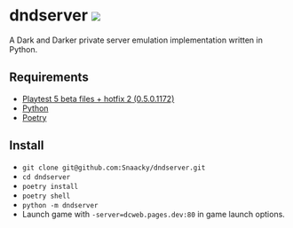 # dndserver <a href="https://discord.gg/JdUWpdyvKr"><img src="https://discordapp.com/api/guilds/1098711487125672016/widget.png?style=shield"></a>
A Dark and Darker private server emulation implementation written in Python.

## Requirements
* [Playtest 5 beta files + hotfix 2 (0.5.0.1172)](https://discord.gg/darkanddarker) 
* [Python](https://www.python.org/)
* [Poetry](https://python-poetry.org/)

## Install
* `git clone git@github.com:Snaacky/dndserver.git`
* `cd dndserver`
* `poetry install`
* `poetry shell`
* `python -m dndserver`
* Launch game with `-server=dcweb.pages.dev:80` in game launch options.